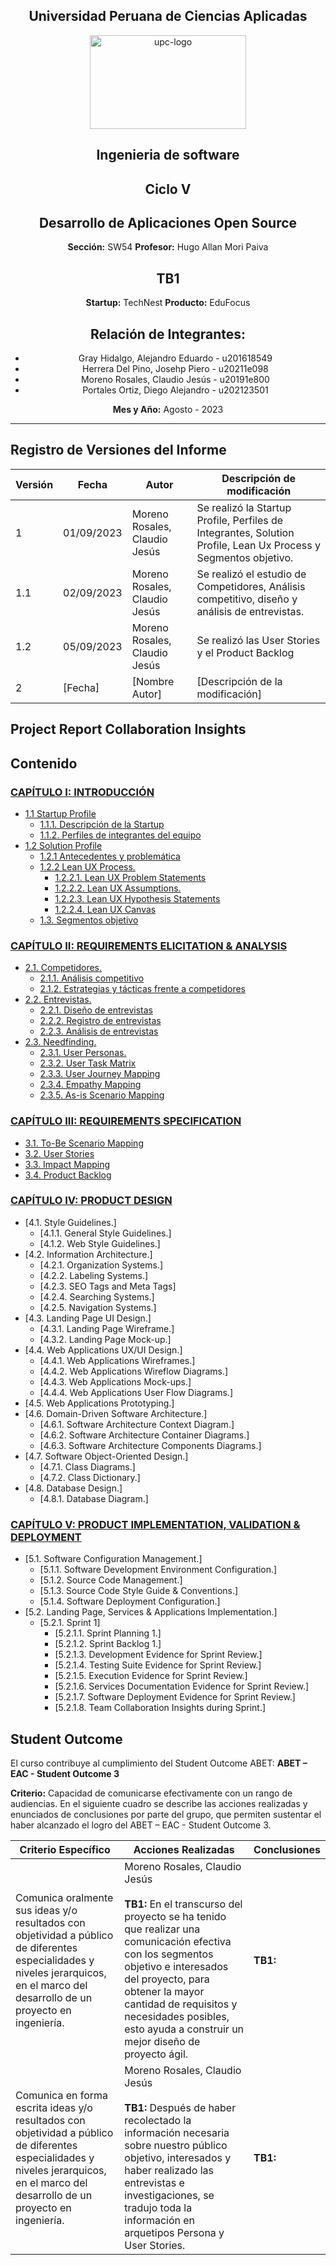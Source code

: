 <div align="center">

## Universidad Peruana de Ciencias Aplicadas 

<div align="center">
		<img src="https://i.postimg.cc/6598BW1v/upc-logo.png" alt="upc-logo" width="250" height="150">
</div>

## Ingenieria de software 
## Ciclo V

## Desarrollo de Aplicaciones Open Source
**Sección:** SW54
**Profesor:** Hugo Allan Mori Paiva

## **TB1**

**Startup:** TechNest
**Producto:** EduFocus

## Relación de Integrantes:
- Gray Hidalgo, Alejandro Eduardo - u201618549
- Herrera Del Pino, Josehp Piero - u20211e098
- Moreno Rosales, Claudio Jesús - u20191e800
- Portales Ortiz, Diego Alejandro - u202123501

**Mes y Año:** Agosto - 2023

</div>

***


## Registro de Versiones del Informe

| Versión | Fecha       | Autor            | Descripción de modificación       |
| ------- | ----------- | ---------------- | --------------------------------- |
| 1    | 01/09/2023     | Moreno Rosales, Claudio Jesús| Se realizó la Startup Profile, Perfiles de Integrantes, Solution Profile, Lean Ux Process y Segmentos objetivo.  |
| 1.1    | 02/09/2023     | Moreno Rosales, Claudio Jesús  |Se realizó el estudio de Competidores, Análisis competitivo, diseño y análisis de entrevistas. |
| 1.2    | 05/09/2023     | Moreno Rosales, Claudio Jesús  | Se realizó las User Stories y el Product Backlog |
| 2  | [Fecha]     | [Nombre Autor]  | [Descripción de la modificación] |


## Project Report Collaboration Insights

## **Contenido**
### [CAPÍTULO I: INTRODUCCIÓN](/capitulos/capitulo1.md#capitulo1-introduccion)
- [1.1 Startup Profile](#startup-profile)
  - [1.1.1. Descripción de la Startup](#descripcion-de-la-startup)
  - [1.1.2. Perfiles de integrantes del equipo](#perfiles-de-integrantes)
- [1.2 Solution Profile](#solution-profile)
  - [1.2.1 Antecedentes y problemática](#antecedentes-y-problematica)
  - [1.2.2 Lean UX Process.](#lean-ux-process)
    - [1.2.2.1. Lean UX Problem Statements](#lean-ux-problem-statements)
    - [1.2.2.2. Lean UX Assumptions.](#lean-ux-assumptions)
    - [1.2.2.3. Lean UX Hypothesis Statements](#lean-ux-hypothesis-statements)
    - [1.2.2.4. Lean UX Canvas](#lean-ux-canvas)
  - [1.3. Segmentos objetivo](#segmentos-objetivos)

### [CAPÍTULO II: REQUIREMENTS ELICITATION & ANALYSIS](/capitulos/capitulo2.md#capitulo2-requirements-elicitation)
- [2.1. Competidores.](#competidores)
  - [2.1.1. Análisis competitivo](#analisis-competitivo)
  - [2.1.2. Estrategias y tácticas frente a competidores](#estrategias-tacticas-a-competidores)
- [2.2. Entrevistas.](#entrevistas)
  - [2.2.1. Diseño de entrevistas](#diseño-de-entrevistas)
  - [2.2.2. Registro de entrevistas](#registro-de-entrevistas)
  - [2.2.3. Análisis de entrevistas](#analisis-de-entrevistas)
- [2.3. Needfinding.](#needfinding)
  - [2.3.1. User Personas.](#user-personas)
  - [2.3.2. User Task Matrix](#user-task-matrix)
  - [2.3.3. User Journey Mapping](#user-journey-mapping)
  - [2.3.4. Empathy Mapping](#empathy-map)
  - [2.3.5. As-is Scenario Mapping](#as-is-scenario-map)

### [CAPÍTULO III: REQUIREMENTS SPECIFICATION](/capitulos/capitulo3.md#capitulo3-requirements-specification)
- [3.1. To-Be Scenario Mapping](#to-be-scenario-map)
- [3.2. User Stories](#user-stories)
- [3.3. Impact Mapping](#impact-map)
- [3.4. Product Backlog](#product-bakclog)

### [CAPÍTULO IV: PRODUCT DESIGN](/capitulos/capitulo4.md#capitulo4-product-design)
- [4.1. Style Guidelines.]
  - [4.1.1. General Style Guidelines.]
  - [4.1.2. Web Style Guidelines.]
- [4.2. Information Architecture.]
  - [4.2.1. Organization Systems.]
  - [4.2.2. Labeling Systems.]
  - [4.2.3. SEO Tags and Meta Tags]
  - [4.2.4. Searching Systems.]
  - [4.2.5. Navigation Systems.]
- [4.3. Landing Page UI Design.]
  - [4.3.1. Landing Page Wireframe.]
  - [4.3.2. Landing Page Mock-up.]
- [4.4. Web Applications UX/UI Design.]
  - [4.4.1. Web Applications Wireframes.]
  - [4.4.2. Web Applications Wireflow Diagrams.]
  - [4.4.3. Web Applications Mock-ups.]
  - [4.4.4. Web Applications User Flow Diagrams.]
- [4.5. Web Applications Prototyping.]
- [4.6. Domain-Driven Software Architecture.]
  - [4.6.1. Software Architecture Context Diagram.]
  - [4.6.2. Software Architecture Container Diagrams.]
  - [4.6.3. Software Architecture Components Diagrams.]
- [4.7. Software Object-Oriented Design.]
  - [4.7.1. Class Diagrams.]
  - [4.7.2. Class Dictionary.]
- [4.8. Database Design.]
  - [4.8.1. Database Diagram.]

### [CAPÍTULO V: PRODUCT IMPLEMENTATION, VALIDATION & DEPLOYMENT](/capitulos/capitulo5.md#capitulo5-product-implementation)
- [5.1. Software Configuration Management.]
  - [5.1.1. Software Development Environment Configuration.]
  - [5.1.2. Source Code Management.]
  - [5.1.3. Source Code Style Guide & Conventions.]
  - [5.1.4. Software Deployment Configuration.]
- [5.2. Landing Page, Services & Applications Implementation.]
  - [5.2.1. Sprint 1]
    - [5.2.1.1. Sprint Planning 1.]
    - [5.2.1.2. Sprint Backlog 1.]
    - [5.2.1.3. Development Evidence for Sprint Review.]
    - [5.2.1.4. Testing Suite Evidence for Sprint Review.]
    - [5.2.1.5. Execution Evidence for Sprint Review.]
    - [5.2.1.6. Services Documentation Evidence for Sprint Review.]
    - [5.2.1.7. Software Deployment Evidence for Sprint Review.]
    - [5.2.1.8. Team Collaboration Insights during Sprint.]




## Student Outcome

El curso contribuye al cumplimiento del Student Outcome ABET: **ABET – EAC - Student Outcome 3**

**Criterio:** Capacidad de comunicarse efectivamente con un rango de audiencias. En el siguiente cuadro se describe las acciones realizadas y enunciados de conclusiones por parte del grupo, que permiten sustentar el haber alcanzado el logro del ABET – EAC - Student Outcome 3.


| Criterio Específico | Acciones Realizadas | Conclusiones                                      |
| ------------------- | ------------------- | ------------------------------------------------- |
|Comunica oralmente sus ideas y/o resultados con objetividad a público de diferentes especialidades y niveles jerarquicos, en el marco del desarrollo de un proyecto en ingeniería.|Moreno Rosales, Claudio Jesús<br><br> **TB1:** En el transcurso del proyecto se ha tenido que realizar una comunicación efectiva con los segmentos objetivo e interesados del proyecto, para obtener la mayor cantidad de requisitos y necesidades posibles, esto ayuda a construir un mejor diseño de proyecto ágil.| **TB1:**
|Comunica en forma escrita ideas y/o resultados con objetividad a público de diferentes especialidades y niveles jerarquicos, en el marco del desarrollo de un proyecto en ingeniería. |Moreno Rosales, Claudio Jesús <br><br>**TB1:** Después de haber recolectado la información necesaria sobre nuestro público objetivo, interesados y haber realizado las entrevistas e investigaciones, se tradujo toda la información en arquetipos Persona y User Stories. |**TB1:**



